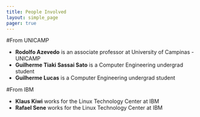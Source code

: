 ```yaml
---
title: People Involved
layout: simple_page
pager: true
---
```




#From UNICAMP

* **Rodolfo Azevedo** is an associate professor at University of Campinas - UNICAMP
* **Guilherme Tiaki Sassai Sato** is a Computer Engineering undergrad student
* **Guilherme Lucas** is a Computer Engineering undergrad student

#From IBM

* **Klaus Kiwi** works for the Linux Technology Center at IBM
* **Rafael Sene** works for the Linux Technology Center at IBM
